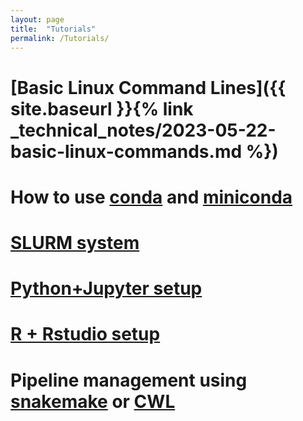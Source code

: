 ```yaml
---
layout: page
title:  "Tutorials"
permalink: /Tutorials/
---
```


# [Basic Linux Command Lines]({{ site.baseurl }}{% link _technical_notes/2023-05-22-basic-linux-commands.md %})

# How to use [conda](https://docs.conda.io/projects/conda/en/latest/user-guide/getting-started.html) and [miniconda](https://docs.conda.io/en/latest/miniconda.html)

# [SLURM system](https://ubccr.freshdesk.com/support/solutions/articles/5000686927)

# [Python+Jupyter setup](https://www.youtube.com/watch?v=A5YyoCKxEOU)

# [R + Rstudio setup](/blog/R-and-Rstudio)

# Pipeline management using [snakemake](/blog/Use-Snakemake) or [CWL](/blog/Use-CWL)

